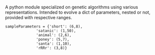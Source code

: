 A python module specialized on genetic algorithms using various representations. 
Intended to evolve a dict of parameters, nested or not, provided with respective ranges.

```
sampleParameters = {'short': (6,8),
              'satanic': (1,50),
              'animal': (2,6),
              'poney': (5,7),
              'santa': (1,10),
              'rRRr': (3,8)}
```
